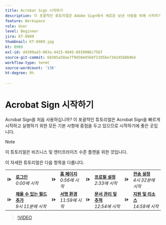 ```yaml
---
title: Acrobat Sign 시작하기
description: 이 포괄적인 튜토리얼은 Adobe Sign에서 새로운 보낸 사람을 위해 시작하기에 좋은 곳입니다
feature: Workspace
role: User
level: Beginner
jira: KT-8989
thumbnail: KT-8989.jpg
kt: 8989
exl-id: d4309ad3-003a-4415-9845-8919006c7567
source-git-commit: 68305a58ae7f9d5844568f2195be734245b8846d
workflow-type: tm+mt
source-wordcount: '136'
ht-degree: 0%

---
```


# Acrobat Sign 시작하기

Acrobat Sign을 처음 사용하십니까? 이 포괄적인 튜토리얼은 Acrobat Sign을 빠르게 시작하고 실행하기 위한 모든 기본 사항에 중점을 두고 있으므로 시작하기에 좋은 곳입니다.

>[!NOTE]
>
>이 튜토리얼은 비즈니스 및 엔터프라이즈 수준 플랜을 위한 것입니다.

이 자세한 튜토리얼은 다음 항목을 다룹니다.

<table style="table-layout:auto">
<tr>
  <td>
    <a href="https://video.tv.adobe.com/v/337151?quality=12&learn=on&hidetitle=true">
      <img alt="이미지 빨리 감기" src="../assets/Stepforward_18.png" />
    </a>
  </td>
  <td>
     <a href="https://video.tv.adobe.com/v/337151?quality=12&learn=on&hidetitle=true"><strong>로그인</strong></a>
         <br>
        <em>0:00에 시작</em>
    </td>
     <td>
    <a href="https://video.tv.adobe.com/v/337151?quality=12&learn=on&hidetitle=true&t=56">
      <img alt="이미지 빨리 감기" src="../assets/Stepforward_18.png" />
    </a>
  </td>
  <td>
     <a href="https://video.tv.adobe.com/v/337151?quality=12&learn=on&hidetitle=true&t=56"><strong>홈 페이지</strong></a>
         <br>
        <em>0:56에 시작</em>
    </td>
    <td>
    <a href="https://video.tv.adobe.com/v/337151?quality=12&learn=on&hidetitle=true&t=153">
      <img alt="이미지 빨리 감기" src="../assets/Stepforward_18.png" />
    </a>
  </td>
  <td>
     <a href="https://video.tv.adobe.com/v/337151/?quality=12&learn=on&hidetitle=true&t=153"><strong>프로필 설정</strong></a>
        <br>
        <em>2:33에 시작</em>
    </td>
    <td>
    <a href="https://video.tv.adobe.com/v/337151?quality=12&learn=on&hidetitle=true&t=272">
      <img alt="이미지 빨리 감기" src="../assets/Stepforward_18.png" />
    </a>
  </td>
  <td>
     <a href="https://video.tv.adobe.com/v/337151?quality=12&learn=on&hidetitle=true&t=272"><strong>전송 설정</strong></a>
        <br>
        <em>4시 32분에 시작</em>
    </td>
  </tr>
  <tr>
    <td>
    <a href="https://video.tv.adobe.com/v/337151?quality=12&learn=on&hidetitle=true&t=551">
      <img alt="이미지 빨리 감기" src="../assets/Stepforward_18.png" />
    </a>
  </td>
  <td>
     <a href="https://video.tv.adobe.com/v/337151?quality=12&learn=on&hidetitle=true&t=551"><strong>채울 수 있는 필드 추가</strong></a>
         <br>
        <em>9시 11분에 시작</em>
    </td>
    <td>
    <a href="https://video.tv.adobe.com/v/337151?quality=12&learn=on&hidetitle=true&t=719">
      <img alt="이미지 빨리 감기" src="../assets/Stepforward_18.png" />
    </a>
  </td>
  <td>
     <a href="https://video.tv.adobe.com/v/337151?quality=12&learn=on&hidetitle=true&t=719"><strong>서명 환경</strong></a>
        <br>
        <em>11:59에 시작</em>
    </td>
    <td>
    <a href="https://video.tv.adobe.com/v/337151?quality=12&learn=on&hidetitle=true&t=774">
      <img alt="이미지 빨리 감기" src="../assets/Stepforward_18.png" />
    </a>
  </td>
  <td>
     <a href="https://video.tv.adobe.com/v/337151?quality=12&learn=on&hidetitle=true&t=774"><strong>문서 관리 및 추적</strong></a>
        <br>
        <em>12:54에 시작</em>
    </td>
    <td>
    <a href="https://video.tv.adobe.com/v/337151?quality=12&learn=on&hidetitle=true&t=898">
      <img alt="이미지 빨리 감기" src="../assets/Stepforward_18.png" />
    </a>
  </td>
  <td>
     <a href="https://video.tv.adobe.com/v/337151/?quality=12&learn=on&hidetitle=true&t=898"><strong>지원 및 리소스</strong></a>
        <br>
        <em>14:58에 시작</em>
    </td>
  </tr>
  </table>

>[!VIDEO](https://video.tv.adobe.com/v/337151?quality=12&learn=on&hidetitle=true)
